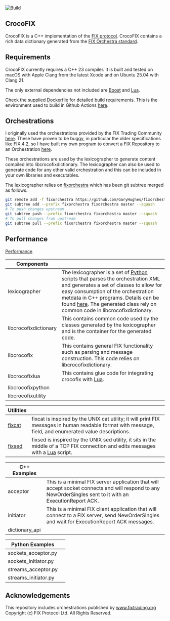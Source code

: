 ![Build](https://github.com/GaryHughes/crocofix/workflows/Build/badge.svg)

## CrocoFIX

CrocoFIX is a C++ implementation of the [FIX protocol](https://www.fixtrading.org/online-specification/). CrocoFIX contains a rich data dictionary generated from the [FIX Orchestra standard](https://www.fixtrading.org/standards/fix-orchestra/).

## Requirements

CrocoFIX currently requires a C++ 23 compiler. It is built and tested on macOS with Apple Clang from the latest Xcode and on Ubuntu 25.04 with Clang 21.

The only external dependencies not included are [Boost](https://boost.org) and [Lua](https://www.lua.org).

Check the supplied [Dockerfile](https://github.com/GaryHughes/crocofix/blob/master/Dockerfile) for detailed build requirements. This is the environment used to build in Github Actions [here](https://github.com/GaryHughes/crocofix/actions?query=workflow%3ABuild).

## Orchestrations

I originally used the orchestrations provided by the FIX Trading Community [here](https://github.com/FIXTradingCommunity/orchestrations). These have proven to be buggy, in particular the older specifications like FIX.4.2, so I have built my own program to convert a FIX Repository to an Orchestration [here](https://github.com/GaryHughes/fixorchestra).

These orchestrations are used by the lexicographer to generate content compiled into libcrocofixdictionary. The lexicographer can also be used to generate code for any other valid orchestration and this can be included in your own libraries and executables.

The lexicographer relies on [fixorchestra](https://github.com/GaryHughes/fixorchestra) which has been git subtree merged as follows.
```sh
git remote add -f fixorchestra https://github.com/GaryHughes/fixorchestra.git
git subtree add --prefix fixorchestra fixorchestra master --squash
# To push changes upstream
git subtree push --prefix fixorchestra fixorchestra master --squash
# To pull changes from upstream
git subtree pull --prefix fixorchestra fixorchestra master --squash
```

## Performance

[Performance](https://github.com/GaryHughes/crocofix/blob/main/performance/README.md)


| Components |  |
|------------|--|
| lexicographer | The lexicographer is a set of [Python](https://python.org) scripts that parses the orchestration XML and generates a set of classes to allow for easy consumption of the orchestration metdata in C++ programs. Details can be found [here](https://github.com/GaryHughes/crocofix/blob/master/lexicographer/README.md). The generated class rely on common code in libcrocofixdictionary. |
| libcrocofixdictionary | This contains common code used by the classes generated by the lexicographer and is the container for the generated code. |
| libcrocofix | This contains general FIX functionality such as parsing and message construction. This code relies on libcrocofixdictionary. |
| libcrocofixlua | This contains glue code for integrating crocofix with [Lua](https://www.lua.org). |
| libcrocofixpython | |
| libcrocofixutility | |


| Utilities | |
| ----------|-|
| [fixcat](https://github.com/GaryHughes/crocofix/blob/main/fixcat/README.md) | fixcat is inspired by the UNIX cat utility; it will print FIX messages in human readable format with message, field, and enumerated value descriptions. |
| [fixsed](https://github.com/GaryHughes/crocofix/blob/main/fixsed/README.md) | fixsed is inspired by the UNIX sed utility, it sits in the middle of a TCP FIX connection and edits messages with a [Lua](https://www.lua.org) script. |


| C++ Examples |   |
| -------- | - |
| acceptor | This is a minimal FIX server application that will accept socket connects and will respond to any NewOrderSingles sent to it with an ExecutionReport ACK. |
| initiator | This is a minimal FIX client application that will connect to a FIX server, send NewOrderSingles and wait for ExecutionReport ACK messages. |
| dictionary_api | |


| Python Examples |   |
| --------------- | - |
| sockets_acceptor.py | |
| sockets_initiator.py | |
| streams_acceptor.py | |
| streams_initiator.py | | 

## Acknowledgements 
This repository includes orchestrations published by www.fixtrading.org Copyright (c) FIX Protocol Ltd. All Rights Reserved.
